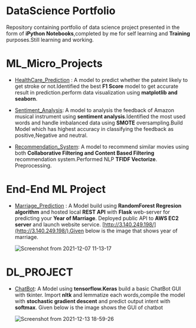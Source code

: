 # DataScience Portfolio

Repository containing portfolio of data science project presented in the form of **iPython Notebooks**,completed by me for self learning and **Training** purposes.Still learning and working.


# ML_Micro_Projects

- [HealthCare_Prediction](https://github.com/sasikala07/Portfolio/blob/main/Ml_micro_project/healthcare_stroke_detection.ipynb) :
A model to predict whether the pateint likely to get stroke or not.Identified the best **F1 Score** model to get accurate result in prediction.perform data visualization using **matplotlib and seaborn**.

- [Sentiment_Analysis](https://github.com/sasikala07/Portfolio/blob/main/Ml_micro_project/Amazon_musical_instrument_sentiment_analysis.ipynb):
A model to analysis the feedback of Amazon musical instrument using **sentiment analysis**.Identified the most used words and handle imbalanced data using **SMOTE** oversampling.Build Model which has highest accuracy in classifying the feedback as positive,Negative and neutral.

- [Recommendation_System](https://github.com/sasikala07/Portfolio/blob/main/Ml_micro_project/Imdb_movies_recommendation_collaborative_and%20content_based_filtering.ipynb):
A model to recommend similar movies using both **Collaborative Filtering and Content Based Filtering** recommendation system.Performed NLP **TFIDF Vectorize**.
Preprocessing.



# End-End ML Project

- [Marriage_Prediction](https://github.com/sasikala07/Portfolio/tree/main/End-End%20Project) :
A Model build using **RandomForest Regresion algorithm** and hosted local **REST API** with **Flask** web-server for predicting your **Year of Marriage**. Deployed public API to **AWS EC2 server** and launch website service. [http://3.140.249.198/](http://3.140.249.198/).Given below is the image that shows year of marriage.

   ![Screenshot from 2021-12-07 11-13-17](https://user-images.githubusercontent.com/72785420/145705801-57c20395-8c27-4dd1-bd2b-ce7a1349995e.png)

# DL_PROJECT

- [ChatBot](https://github.com/sasikala07/Portfolio/tree/main/DL_project):
A Model using **tensorflow.Keras** build a basic ChatBot GUI with tkinter. Import **nltk** and lemmatize each words,compile the model with **stochastic gradient descent** and predict output intent with **softmax**. Given below is the image shows the GUI of chatbot

  ![Screenshot from 2021-12-13 18-59-26](https://user-images.githubusercontent.com/72785420/145828342-1e221912-6ed4-47a1-a00a-ceb0856c2432.png)
